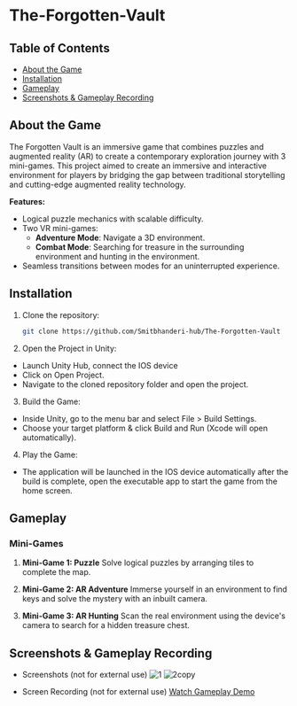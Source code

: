# The-Forgotten-Vault
## Table of Contents
- [About the Game](#about-the-game)
- [Installation](#installation)
- [Gameplay](#gameplay)
- [Screenshots & Gameplay Recording](#screenshots-&-gameplay-recording)

## About the Game
The Forgotten Vault is an immersive game that combines puzzles and augmented reality (AR) to create a contemporary exploration journey with 3 mini-games. This project aimed to create an immersive and interactive environment for players by bridging the gap between traditional storytelling and cutting-edge augmented reality technology.

**Features:**
- Logical puzzle mechanics with scalable difficulty.
- Two VR mini-games:
  - **Adventure Mode**: Navigate a 3D environment.
  - **Combat Mode**: Searching for treasure in the surrounding environment and hunting in the environment.
- Seamless transitions between modes for an uninterrupted experience.

## Installation

1. Clone the repository:
   ```bash
   git clone https://github.com/Smitbhanderi-hub/The-Forgotten-Vault

2. Open the Project in Unity:
  - Launch Unity Hub, connect the IOS device
  - Click on Open Project.
  - Navigate to the cloned repository folder and open the project.

3. Build the Game:
  - Inside Unity, go to the menu bar and select File > Build Settings.
  - Choose your target platform & click Build and Run (Xcode will open automatically).

4. Play the Game:
  - The application will be launched in the IOS device automatically after the build is complete, open the executable app to start the game from the home screen.


## Gameplay

### Mini-Games
1. **Mini-Game 1: Puzzle**
   Solve logical puzzles by arranging tiles to complete the map.

2. **Mini-Game 2: AR Adventure**
   Immerse yourself in an environment to find keys and solve the mystery with an inbuilt camera.

3. **Mini-Game 3: AR Hunting**
   Scan the real environment using the device's camera to search for a hidden treasure chest.


## Screenshots & Gameplay Recording
- Screenshots (not for external use)
![1](https://github.com/user-attachments/assets/2e34aa29-beb2-4664-bfb6-455153b50634)
![2copy](https://github.com/user-attachments/assets/b44131fe-f695-4337-9b61-7b0553c808ef)

- Screen Recording (not for external use)
  [Watch Gameplay Demo](https://www.veed.io/view/e0d0825b-d156-4814-bfdd-b1006331343d?panel=share)

